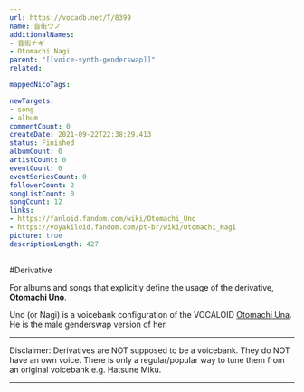 ```yaml
---
url: https://vocadb.net/T/8399
name: 音街ウノ
additionalNames: 
- 音街ナギ
- Otomachi Nagi
parent: "[[voice-synth-genderswap]]"
related:

mappedNicoTags:

newTargets:
- song
- album
commentCount: 0
createDate: 2021-09-22T22:38:29.413
status: Finished
albumCount: 0
artistCount: 0
eventCount: 0
eventSeriesCount: 0
followerCount: 2
songListCount: 0
songCount: 12
links: 
- https://fanloid.fandom.com/wiki/Otomachi_Uno
- https://voyakiloid.fandom.com/pt-br/wiki/Otomachi_Nagi
picture: true
descriptionLength: 427
---
```


#Derivative

For albums and songs that explicitly define the usage of the derivative, **Otomachi Uno**.

Uno (or Nagi) is a voicebank configuration of the VOCALOID [Otomachi Una](https://vocadb.net/Ar/49701). He is the male genderswap version of her.
___
Disclaimer:
Derivatives are NOT supposed to be a voicebank. They do NOT have an own voice. There is only a regular/popular way to tune them from an original voicebank e.g. Hatsune Miku.

---

